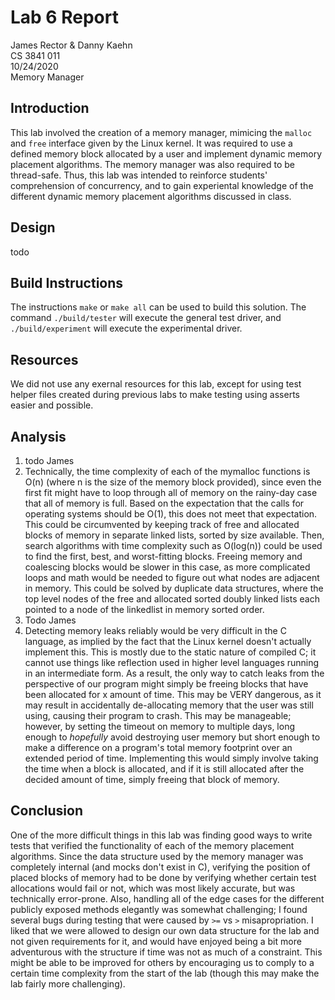 # Lab 6 Report

James Rector & Danny Kaehn  
CS 3841 011  
10/24/2020  
Memory Manager  

## Introduction

This lab involved the creation of a memory manager, mimicing the `malloc` and `free` interface given by the Linux kernel. It was required to use a defined memory block allocated by a user and implement dynamic memory placement algorithms. The memory manager was also required to be thread-safe. Thus, this lab was intended to reinforce students' comprehension of concurrency, and to gain experiental knowledge of the different dynamic memory placement algorithms discussed in class.

## Design

todo

## Build Instructions

The instructions `make` or `make all` can be used to build this solution. The command `./build/tester` will execute the general test driver, and `./build/experiment` will execute the experimental driver.

## Resources

We did not use any exernal resources for this lab, except for using test helper files created during previous labs to make testing using asserts easier and possible.

## Analysis

1. todo James
2. Technically, the time complexity of each of the mymalloc functions is O(n) (where n is the size of the memory block provided), since even the first fit might have to loop through all of memory on the rainy-day case that all of memory is full. Based on the expectation that the calls for operating systems should be O(1), this does not meet that expectation. This could be circumvented by keeping track of free and allocated blocks of memory in separate linked lists, sorted by size available. Then, search algorithms with time complexity such as O(log(n)) could be used to find the first, best, and worst-fitting blocks. Freeing memory and coalescing blocks would be slower in this case, as more complicated loops and math would be needed to figure out what nodes are adjacent in memory. This could be solved by duplicate data structures, where the top level nodes of the free and allocated sorted doubly linked lists each pointed to a node of the linkedlist in memory sorted order.
3. Todo James
4. Detecting memory leaks reliably would be very difficult in the C language, as implied by the fact that the Linux kernel doesn't actually implement this. This is mostly due to the static nature of compiled C; it cannot use things like reflection used in higher level languages running in an intermediate form. As a result, the only way to catch leaks from the perspective of our program might simply be freeing blocks that have been allocated for x amount of time. This may be VERY dangerous, as it may result in accidentally de-allocating memory that the user was still using, causing their program to crash. This may be manageable; however, by setting the timeout on memory to multiple days, long enough to _hopefully_ avoid destroying user memory but short enough to make a difference on a program's total memory footprint over an extended period of time. Implementing this would simply involve taking the time when a block is allocated, and if it is still allocated after the decided amount of time, simply freeing that block of memory.

## Conclusion

One of the more difficult things in this lab was finding good ways to write tests that verified the functionality of each of the memory placement algorithms. Since the data structure used by the memory manager was completely internal (and mocks don't exist in C), verifying the position of placed blocks of memory had to be done by verifying whether certain test allocations would fail or not, which was most likely accurate, but was technically error-prone. Also, handling all of the edge cases for the different publicly exposed methods elegantly was somewhat challenging; I found several bugs during testing that were caused by `>=` vs `>` misapropriation. I liked that we were allowed to design our own data structure for the lab and not given requirements for it, and would have enjoyed being a bit more adventurous with the structure if time was not as much of a constraint.  This might be able to be improved for others by encouraging us to comply to a certain time complexity from the start of the lab (though this may make the lab fairly more challenging).
